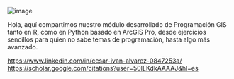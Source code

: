 ![image](https://github.com/user-attachments/assets/97dbd0f2-9d50-46df-bf6b-57dcf392000c)

Hola, aquí compartimos nuestro módulo desarrollado de Programación GIS tanto en R, como en Python basado en ArcGIS Pro, desde ejercicios sencillos para quien no sabe temas de programación, hasta algo más avanzado. 

https://www.linkedin.com/in/cesar-ivan-alvarez-0847253a/
https://scholar.google.com/citations?user=50ILKdkAAAAJ&hl=es

